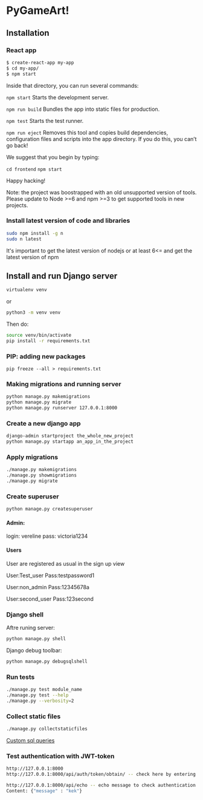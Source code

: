 # PyGameArt!

## Installation

### React app

```sh
$ create-react-app my-app
$ cd my-app/
$ npm start
```
Inside that directory, you can run several commands:

  ```npm start```
    Starts the development server.

  ```npm run build```
    Bundles the app into static files for production.

  ```npm test```
    Starts the test runner.

  ```npm run eject```
    Removes this tool and copies build dependencies, configuration files and scripts into the app directory. If you do this, you can’t go back!

We suggest that you begin by typing:

  ```cd frontend```
  ```npm start```

Happy hacking!

Note: the project was boostrapped with an old unsupported version of tools.
Please update to Node >=6 and npm >=3 to get supported tools in new projects.

### Install latest version of code and libraries

```sh
sudo npm install -g n
sudo n latest
```
 It's important to get the latest version of nodejs or at least 6<= and get the latest version of npm 

## Install and run Django server

```sh
virtualenv venv
```
or
```sh
python3 -m venv venv
```
Then do:
```sh
source venv/bin/activate
pip install -r requirements.txt
```

### PIP: adding new packages
```
pip freeze --all > requirements.txt
```

### Making migrations and running server
```sh
python manage.py makemigrations
python manage.py migrate
python manage.py runserver 127.0.0.1:8000
```

### Create a new django app 
```sh
django-admin startproject the_whole_new_project
python manage.py startapp an_app_in_the_project
```

### Apply migrations
```sh
./manage.py makemigrations
./manage.py showmigrations
./manage.py migrate
```

### Create superuser
```sh
python manage.py createsuperuser
```

#### Admin:
login: vereline
pass: victoria1234

#### Users
User are registered as usual in the sign up view

User:Test_user
Pass:testpassword1

User:non_admin
Pass:12345678a

User:second_user
Pass:123second

### Django shell
Aftre runing server:
```sh
python manage.py shell
```
Django debug toolbar:
```sh
python manage.py debugsqlshell
```

### Run tests
```sh
./manage.py test module_name
./manage.py test --help
./manage.py --verbosity=2
```

### Collect static files
```sh
./manage.py collectstaticfiles
```

[Custom sql queries](https://docs.djangoproject.com/en/2.0/topics/db/sql/)

### Test authentication with JWT-token
```sh
http://127.0.0.1:8000
http://127.0.0.1:8000/api/auth/token/obtain/ -- check here by entering existing account

http://127.0.0.1:8000/api/echo -- echo message to check authentication
Content: {"message" : "kek"}

```
